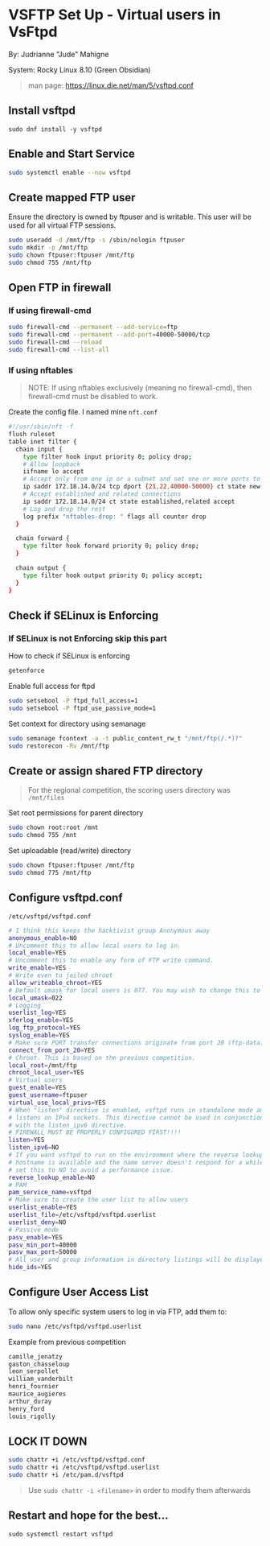 # VSFTP Set Up - Virtual users in VsFtpd

By: Judrianne "Jude" Mahigne

System: Rocky Linux 8.10 (Green Obsidian)

>man page: https://linux.die.net/man/5/vsftpd.conf

## Install vsftpd
`sudo dnf install -y vsftpd`
## Enable and Start Service
```bash
sudo systemctl enable --now vsftpd
```
## Create mapped FTP user
Ensure the directory is owned by ftpuser and is writable. This user will be used for all virtual FTP sessions.
```bash
sudo useradd -d /mnt/ftp -s /sbin/nologin ftpuser
sudo mkdir -p /mnt/ftp
sudo chown ftpuser:ftpuser /mnt/ftp
sudo chmod 755 /mnt/ftp
```
## Open FTP in firewall
### If using firewall-cmd
```bash
sudo firewall-cmd --permanent --add-service=ftp
sudo firewall-cmd --permanent --add-port=40000-50000/tcp
sudo firewall-cmd --reload
sudo firewall-cmd --list-all
```
### If using nftables
> NOTE: If using nftables exclusively (meaning no firewall-cmd), then firewall-cmd must be disabled to work.

Create the config file. I named mine `nft.conf`
```bash
#!/usr/sbin/nft -f
flush ruleset
table inet filter {
  chain input {
    type filter hook input priority 0; policy drop;
    # Allow loopback
    iifname lo accept
    # Accept only from one ip or a subnet and set one or more ports to accept
    ip saddr 172.18.14.0/24 tcp dport {21,22,40000-50000} ct state new accept
    # Accept established and related connections
    ip saddr 172.18.14.0/24 ct state established,related accept
    # Log and drop the rest
    log prefix "nftables-drop: " flags all counter drop
  }

  chain forward {
    type filter hook forward priority 0; policy drop;
  }

  chain output {
    type filter hook output priority 0; policy accept;
  }
}
```

## Check if SELinux is Enforcing
### If SELinux is not Enforcing skip this part
How to check if SELinux is enforcing
```bash
getenforce
```
Enable full access for ftpd
```bash
sudo setsebool -P ftpd_full_access=1
sudo setsebool -P ftpd_use_passive_mode=1
```
Set context for directory using semanage
```bash
sudo semanage fcontext -a -t public_content_rw_t "/mnt/ftp(/.*)?"
sudo restorecon -Rv /mnt/ftp
```
## Create or assign shared FTP directory
>For the regional competition, the scoring users directory was `/mnt/files`

Set root permissions for parent directory
```bash 
sudo chown root:root /mnt
sudo chmod 755 /mnt
```
Set uploadable (read/write) directory
```bash
sudo chown ftpuser:ftpuser /mnt/ftp
sudo chmod 775 /mnt/ftp
```

## Configure vsftpd.conf

`/etc/vsftpd/vsftpd.conf`
```bash
# I think this keeps the hacktivist group Anonymous away
anonymous_enable=NO
# Uncomment this to allow local users to log in.
local_enable=YES
# Uncomment this to enable any form of FTP write command.
write_enable=YES
# Write even to jailed chroot
allow_writeable_chroot=YES
# Default umask for local users is 077. You may wish to change this to 022,
local_umask=022
# Logging
userlist_log=YES
xferlog_enable=YES
log_ftp_protocol=YES
syslog_enable=YES
# Make sure PORT transfer connections originate from port 20 (ftp-data).
connect_from_port_20=YES
# Chroot. This is based on the previous competition.
local_root=/mnt/ftp
chroot_local_user=YES
# Virtual users
guest_enable=YES
guest_username=ftpuser
virtual_use_local_privs=YES
# When "listen" directive is enabled, vsftpd runs in standalone mode and
# listens on IPv4 sockets. This directive cannot be used in conjunction
# with the listen_ipv6 directive. 
# FIREWALL MUST BE PROPERLY CONFIGURED FIRST!!!!
listen=YES
listen_ipv6=NO
# If you want vsftpd to run on the environment where the reverse lookup for some 
# hostname is available and the name server doesn't respond for a while, you should 
# set this to NO to avoid a performance issue. 
reverse_lookup_enable=NO
# PAM
pam_service_name=vsftpd
# Make sure to create the user list to allow users
userlist_enable=YES
userlist_file=/etc/vsftpd/vsftpd.userlist
userlist_deny=NO
# Passive mode
pasv_enable=YES
pasv_min_port=40000
pasv_max_port=50000
# All user and group information in directory listings will be displayed as "ftp".
hide_ids=YES
```
## Configure User Access List
To allow only specific system users to log in via FTP, add them to:
```bash
sudo nano /etc/vsftpd/vsftpd.userlist
```
Example from previous competition
```bash
camille_jenatzy
gaston_chasseloup
leon_serpollet
william_vanderbilt
henri_fournier
maurice_augieres
arthur_duray
henry_ford
louis_rigolly
```
## LOCK IT DOWN
```bash
sudo chattr +i /etc/vsftpd/vsftpd.conf
sudo chattr +i /etc/vsftpd/vsftpd.userlist
sudo chattr +i /etc/pam.d/vsftpd
```
>Use `sudo chattr -i <filename>` in order to modify them afterwards

## Restart and hope for the best...
`sudo systemctl restart vsftpd`

